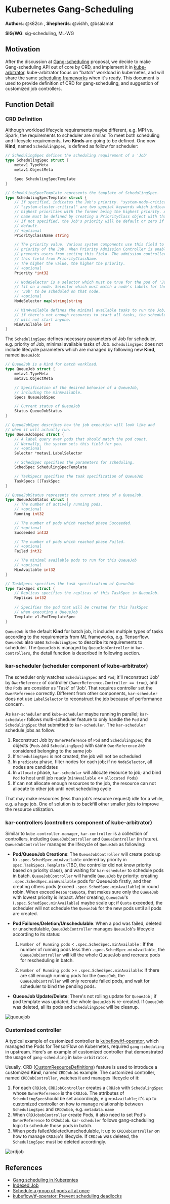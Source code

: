 # Kubernetes Gang-Scheduling

**Authors**: @k82cn , **Shepherds**: @vishh, @bsalamat

**SIG/WG**: sig-scheduling, ML-WG

## Motivation

After the discussion at [Gang-scheduling](https://docs.google.com/document/d/1AUwcvTtULNvow5M9e428FnlvINO1uQ7ojRoTGuTp4DA/edit#heading=h.ckn8nv2jj0xv) proposal, we decide to make Gang-scheduling API out of core by CRD, and implement it in [kube-arbitrator](https://github.com/kubernetes-incubator/kube-arbitrator). kube-arbitrator focus on "batch" workload in kubernetes, and will share the same [scheduling frameworks](https://github.com/kubernetes/community/pull/2281) when it's ready. This document is used to provide definition of CRD for gang-scheduling, and suggestion of customized job controllers.

## Function Detail

### CRD Definition

Although workload lifecycle requirements maybe different, e.g. MPI vs. Spark, the requirements to scheduler are similar. To meet both scheduling and lifecycle requirements, two **Kinds** are going to be defined. One new **Kind**, named `SchedulingSpec`, is defined as follow for scheduler:

```go
// SchedulingSpec defines the scheduling requirement of a 'Job'
type SchedulingSpec struct {
    metav1.TypeMeta
    metav1.ObjectMeta

    Spec SchedulingSpecTemplate
}

// SchedulingSpecTemplate represents the template of SchedulingSpec.
type SchedulingSpecTemplate struct {
    // If specified, indicates the Job's priority. "system-node-critical" and
    // "system-cluster-critical" are two special keywords which indicate the
    // highest priorities with the former being the highest priority. Any other
    // name must be defined by creating a PriorityClass object with that name.
    // If not specified, the Job's priority will be default or zero if there is no
    // default.
    // +optional
    PriorityClassName string

    // The priority value. Various system components use this field to find the
    // priority of the Job. When Priority Admission Controller is enabled, it
    // prevents users from setting this field. The admission controller populates
    // this field from PriorityClassName.
    // The higher the value, the higher the priority.
    // +optional
    Priority *int32

    // NodeSelector is a selector which must be true for the pod of 'Job' to
    // fit on a node. Selector which must match a node's labels for the pod of
    // 'Job' to be scheduled on that node.
    // +optional
    NodeSelector map[string]string

    // MinAvailable defines the minimal available tasks to run the Job;
    // if there's not enough resources to start all tasks, the scheduler
    // will not start anyone.
    MinAvailable int
}
```

The `SchedulingSpec` defines necessary parameters of Job for scheduler, e.g. priority of Job, minimal available tasks of Job. `SchedulingSpec` does not include lifecycle parameters which are managed by following new **Kind**, named `QueueJob`:

```go
// QueueJob is a Kind for batch workload.
type QueueJob struct {
    metav1.TypeMeta
    metav1.ObjectMeta

    // Specification of the desired behavior of a QueueJob,
    // including the minAvailable.
    Specs QueueJobSpec

    // Current status of QueueJob
    Status QueueJobStatus
}

// QueueJobSpec describes how the job execution will look like and
// when it will actually run.
type QueueJobSpec struct {
    // A label query over pods that should match the pod count.
    // Normally, the system sets this field for you.
    // +optional
    Selector *metav1.LabelSelector

    // SchedSpec specifies the parameters for scheduling.
    SchedSpec SchedulingSpecTemplate

    // TaskSpecs specifies the task specification of QueueJob
    TaskSpecs []TaskSpec
}

// QueueJobStatus represents the current state of a QueueJob.
type QueueJobStatus struct {
    // The number of actively running pods.
    // +optional
    Running int32

    // The number of pods which reached phase Succeeded.
    // +optional
    Succeeded int32

    // The number of pods which reached phase Failed.
    // +optional
    Failed int32

    // The minimal available pods to run for this QueueJob
    // +optional
    MinAvailable int32
}

// TaskSpecs specifies the task specification of QueueJob
type TaskSpec struct {
    // Replicas specifies the replicas of this TaskSpec in QueueJob.
    Replicas int32
 
    // Specifies the pod that will be created for this TaskSpec
    // when executing a QueueJob
    Template v1.PodTemplateSpec
}
```

`QueueJob` is the default **Kind** for batch job, it includes multiple types of tasks according to the requirements from ML frameworks, e.g. Tensorflow. `QueueJob` also uses `SchedulingSpec` to describe its requirements to scheduler. The `QueueJob` is managed by `QueueJobController` in `kar-controllers`, the detail function is described in following section.

### kar-scheduler (scheduler component of kube-arbitrator)

The scheduler only watches `SchedulingSpec` and `Pod`; it'll reconstruct 'Job' by `OwerReference` of controller (`OwnerReference.Controller == true`), and the `Pod`s are consider as 'Task' of 'Job'. That requires controller set the `OwerReference`  correctly. Different from other components, `kar-scheduler` does not use `LabelSelector` to reconstruct the job because of performance concern.

As `kar-scheduler` and `kube-scheduler` maybe running in parallel; `kar-scheduler` follows multi-scheduler feature to only handle the `Pod` and `SchedulingSpec` that submitted to `kar-scheduler`. The `kar-scheduler` schedule jobs as follow:

1. Reconstruct Job by `OwnerReference` of `Pod` and `SchedulingSpec`; the objects (`Pods` and `SchedulingSpec`) with same `OwerReference` are considered belonging to the same job
2. If `SchedulingSpec` is not created, the job will not be scheduled
3. In `predicate` phase, filter nodes for each job; if no `NodeSelector`, all nodes are candidates
4. In `allocate` phase, `kar-schedular` will allocate resource to job; and bind `Pod` to host until job ready (`minAvailable` <= `allocated Pods`)
5. If can not allocate enough resources to the job, the resource can not allocate to other job until next scheduling cycle

That may make resources (less than job's resource request) idle for a while, e.g. a huge job. One of solution is to backfill other smaller jobs to improve the resource utilization.

### kar-controllers (controllers component of kube-arbitrator)

Similar to `kube-controller-manager`, `kar-controller` is a collection of controllers, including `QueueJobController` and `QueueController` (in future).  `QueueJobController` manages the lifecycle of `QueueJob` as following:

* **Pod/QueueJob Creations**: The `QueueJobController` will create pods up to `.spec.SchedSpec.minAvailable` ordered by priority in `spec.TaskSpecs.Template` (TBD, the controller did not know priority based on priority class), and waiting for `kar-scheduler` to schedule pods in batch. `QueueJobController` will handle `QueueJob` by priority: creating `.spec.SchedSpec.minAvailable` pods for QueueJob firstly, and then creating others pods (exceed `.spec.SchedSpec.minAvailable`) in round robin. When exceed `ResourceQuota`, that makes sure only the `QueueJob` with lowest priority is impact.  After creating, `QueueJob`'s (`.spec.SchedSpec.minAvailable`) maybe scale up; if `Quota` exceeded, the scheduler will not schedule the `QueueJob` for the new pods until all pods are created.

* **Pod Failures/Deletion/Unschedulable**: When a pod was failed, deleted or unschedulable, `QueueJobController` manages `QueueJob`'s lifecycle according to its status:

  1. `Number of Running pods` < `.spec.SchedSpec.minAvailable` : If the number of running pods less then `.spec.SchedSpec.minAvailable`, the `QueueJobController` will kill the whole QueueJob and recreate pods for rescheduling in batch.

  2. `Number of Running pods` >= `.spec.SchedSpec.minAvailable`: If there are still enough running pods for the `QueueJob`, the `QueueJobController` will only recreate failed pods, and wait for scheduler to bind the pending pods.


* **QueueJob Update/Delete**: There's not rolling update for `QueueJob` ; if pod template was updated, the whole `QueueJob` is re-created. If `QueueJob` was deleted, all its pods and `SchedulingSpec` will be cleanup.


![queuejob](../images/gang-scheduling-queuejob.png)


### Customized controller

A typical example of customized controller is [kubeflow/tf-operator](https://github.com/kubeflow/tf-operator), which managed the Pods for TensorFlow on Kubernetes, required `gang-scheduling` in upstream. Here's an example of customized controller that demonstrated the usage of  `gang-scheduling` in `kube-arbitrator`.

Usually, CRD ([CustomResourceDefinitions](https://kubernetes.io/docs/concepts/extend-kubernetes/api-extension/custom-resources/)) feature is used to introduce a customized **Kind**, named `CRDJob` as example. The customized controller, named `CRDJobController`, watches it and manages lifecycle of it:

1. For each `CRDJob`, `CRDJobController` creates a `CRDJob` with `SchedulingSpec` whose `OwnerReference` is the `CRDJob`. The attributes of `SchedulingSpec`should be set accordingly, e.g `minAvailable`; it's up to customized controller on how to manage relationship between `SchedulingSpec` and `CRDJobob`, e.g. `metadata.name`
2. When `CRDJobobController` create Pods, it also need to set Pod's `OwnerReference` to  `CRDobJob`.  `kar-scheduler` follows gang-scheduling logic to schedule those pods in batch.
3. When pods failed/deleted/unschedulable, it up to `CRDJobController` on how to manage `CRDJob`'s lifecycle. If `CRDJob` was deleted, the `SchedulingSpec` must be deleted accordingly.

![crdjob](../images/gang-scheduling-crdjob.png)


## References

* [Gang scheduling in Kuberentes](https://docs.google.com/document/d/1AUwcvTtULNvow5M9e428FnlvINO1uQ7ojRoTGuTp4DA/edit#heading=h.ckn8nv2jj0xv)
* [Indexed Job](https://github.com/kubernetes/kubernetes/issues/14188)
* [Schedule a group of pods all at once](https://github.com/kubernetes/kubernetes/issues/16845)
* [kubeflow/tf-operator: Prevent scheduling deadlocks](https://github.com/kubeflow/tf-operator/issues/165)
